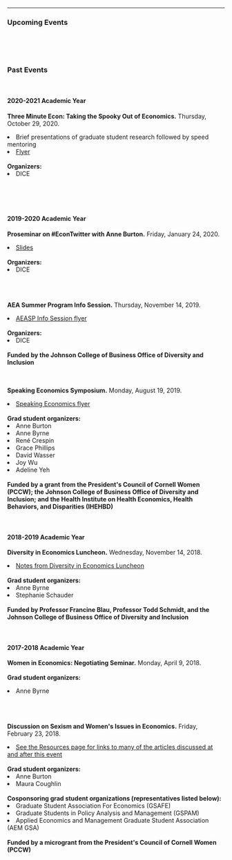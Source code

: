 
---

<!--
layout: page
title: Events
description: Upcoming and past events organized by Diversity in Cornell Economics members
---
-->

<!--[click here for the most recent version of the paper]({{ BASE_PATH}}/pages/working_papers/sample-working-paper.pdf)-->


<!-- Note: this is how to write a comment in HTML. Everything in here won't show up on your webpage.-->

<!--
To increase the size of the title, use fewer # in front of the paper title.
To decrease the size of the title, use more #. 
To remove the italics, remove the * before and after the description
To remove the underline from the title, remove the <u> tags (<u> and </u>)
-->



<html lang="en">
  <head>
    <meta charset="utf-8">
    <meta name="description" content="Events">
  
  </head>

 <body>

<div class="page-header">
  <h3>Upcoming Events </h3>
</div>

<div class="row-fluid">
  <div class="span12">
   
   <br/>
   <br/>
   <br/>

<div class="page-header">
<h3>Past Events </h3>
</div>

<br/>
<div class="page-header">
<h4>2020-2021 Academic Year</h4>
</div>

<strong>Three Minute Econ: Taking the Spooky Out of Economics.</strong> Thursday, October 29, 2020.
<li>Brief presentations of graduate student research followed by speed mentoring</li>
<li><a href="{{ BASE_PATH }}/assets/Three Minute Economics.pdf">Flyer</a></li>
<br/>
<strong>Organizers:</strong>
<li>DICE</li>

<br/>
<br/>
<br/>


<br/>
<div class="page-header">
<h4>2019-2020 Academic Year</h4>
</div>

<strong>Proseminar on #EconTwitter with Anne Burton.</strong> Friday, January 24, 2020.
<li><a href="{{ BASE_PATH }}/assets/burton_econtwitter_slides.pdf">Slides</a></li>
<br/>
<strong>Organizers:</strong>
<li>DICE</li>


<br/>
<br/>
<br/>



<strong>AEA Summer Program Info Session.</strong> Thursday, November 14, 2019.
<li><a href="{{ BASE_PATH }}/assets/AEASP_info_session_cornell.pdf">AEASP Info Session flyer</a></li>
<br/>
<strong>Organizers:</strong>
<li>DICE</li>

<br/>	
<strong>Funded by the Johnson College of Business Office of Diversity and Inclusion</strong>

<br/>
<br/>
<br/>

<strong>Speaking Economics Symposium.</strong> Monday, August 19, 2019.
<li><a href="{{ BASE_PATH }}/assets/Speaking Economics.pdf">Speaking Economics flyer</a></li>
<br/>
<strong>Grad student organizers:</strong>
<li>Anne Burton</li>
<li>Anne Byrne</li>
<li>Ren&eacute; Crespin</li>
<li>Grace Phillips</li>
<li>David Wasser</li>
<li>Joy Wu</li>
<li>Adeline Yeh</li>
<br/>
<strong>Funded by a grant from the President's Council of Cornell Women (PCCW); the Johnson College of Business Office of Diversity and Inclusion; and the Health Institute on Health Economics, Health Behaviors, and Disparities (IHEHBD)</strong>
<br/>
<br/>
<br/>

<div class="page-header">
<h4>2018-2019 Academic Year</h4>
</div>

<strong>Diversity in Economics Luncheon.</strong> Wednesday, November 14, 2018.
<li><a href="{{ BASE_PATH}}/assets/Diversity Luncheon Notes.pdf">Notes from Diversity in Economics Luncheon</a></li>
<br/>
<strong>Grad student organizers:</strong>
<li>Anne Byrne</li>
<li>Stephanie Schauder</li>
<br/>	
<strong>Funded by Professor Francine Blau, Professor Todd Schmidt, and the Johnson College of Business Office of Diversity and Inclusion</strong>

<br/>
<br/>
<br/>

<div class="page-header">
<h4>2017-2018 Academic Year</h4>
</div>

<strong>Women in Economics: Negotiating Seminar.</strong> Monday, April 9, 2018.
<br/>
<br/>
<strong>Grad student organizers:</strong>
<li>Anne Byrne</li>

<br/>
<br/>
<br/>

<strong>Discussion on Sexism and Women's Issues in Economics.</strong> Friday, February 23, 2018.
<li><a href="{{ BASE_PATH}}/pages/resources.html">See the Resources page for links to many of the articles discussed at and after this event</a></li>
<br/>
<strong>Grad student organizers:</strong>
<li>Anne Burton</li>
<li>Maura Coughlin</li>
<br/>
<strong>Cosponsoring grad student organizations (representatives listed below):</strong>
<li>Graduate Student Association For Economics (GSAFE)</li>
<li>Graduate Students in Policy Analysis and Management (GSPAM)</li>

<li>Applied Economics and Management Graduate Student Association (AEM GSA)</li>

<br/>	
<strong>Funded by a microgrant from the President's Council of Cornell Women (PCCW)</strong>

<br/>
<br/>
<br/>


  </div>

<br/>
<br/>
<br/>


<span id="lastModified"></span>

</div>


</body>
    
</html>